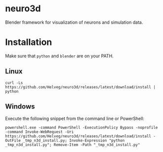 # neuro3d
Blender framework for visualization of neurons and simulation data.

# Installation

Make sure that `python` and `blender` are on your PATH.

## Linux

```
curl -Ls https://github.com/Helveg/neuro3d/releases/latest/download/install | python
```

## Windows

Execute the following snippet from the command line or PowerShell:

```
powershell.exe -command PowerShell -ExecutionPolicy Bypass -noprofile -command Invoke-WebRequest -Uri https://github.com/Helveg/neuro3d/releases/latest/download/install -OutFile _tmp_n3d_install.py; Invoke-Expression "python _tmp_n3d_install.py"; Remove-Item -Path "_tmp_n3d_install.py"
```
